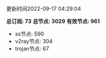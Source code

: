 更新时间2022-09-17 04:29:04

**总订阅: 73**
**总节点: 3029**
**有效节点: 961**
- ss节点: 590
- v2ray节点: 304
- trojan节点: 67
